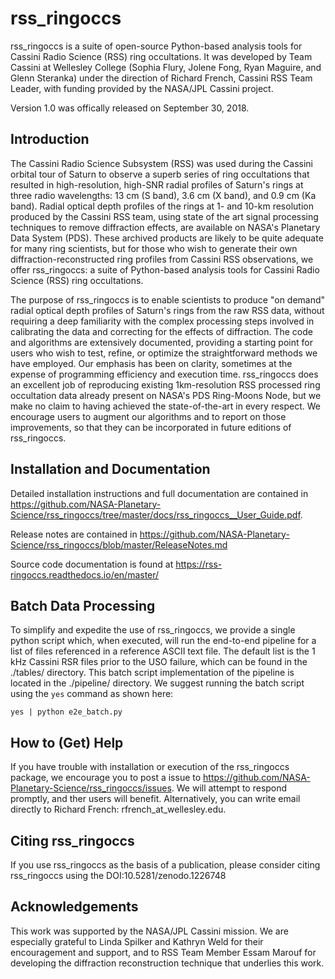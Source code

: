 # rss_ringoccs
rss_ringoccs is a suite of open-source Python-based analysis tools for Cassini Radio Science (RSS) ring occultations. It was developed by  Team Cassini at Wellesley College (Sophia Flury, Jolene Fong, Ryan Maguire, and Glenn Steranka) under the direction of Richard French, Cassini RSS Team Leader, with funding provided by the NASA/JPL Cassini project.

Version 1.0 was offically released on September 30, 2018.

## Introduction
The Cassini Radio Science Subsystem (RSS) was used during the Cassini orbital tour of Saturn to observe a superb series of ring occultations that resulted in high-resolution, high-SNR radial profiles of Saturn's rings at three radio wavelengths: 13 cm (S band), 3.6 cm (X band), and 0.9 cm (Ka band). Radial optical depth profiles of the rings at 1- and 10-km resolution produced by the Cassini RSS team, using state of the art signal processing techniques to remove diffraction effects, are available on NASA's Planetary Data System (PDS). These archived products are likely to be quite adequate for many ring scientists, but for those who wish to generate their own diffraction-reconstructed ring profiles from Cassini RSS observations, we offer rss_ringoccs: a suite of Python-based  analysis tools for Cassini Radio Science (RSS) ring occultations.

The purpose of rss_ringoccs is to enable scientists to produce "on demand" radial optical depth profiles of Saturn's rings from the raw RSS data, without requiring a deep familiarity with the complex processing steps involved in calibrating the data and correcting for the effects of diffraction. The code and algorithms are extensively documented, providing a starting point for users who wish to test, refine, or optimize the straightforward methods we have employed. Our emphasis has been on clarity, sometimes at the expense of programming efficiency and execution time. rss_ringoccs does an excellent job of reproducing existing 1km-resolution RSS processed ring occultation data already present on NASA's PDS Ring-Moons Node, but we make no claim to having achieved the state-of-the-art in every respect. We encourage users to augment our algorithms and to report on those improvements, so that they can be  incorporated in future editions of rss_ringoccs. 

## Installation and Documentation
Detailed installation instructions and full documentation are contained in https://github.com/NASA-Planetary-Science/rss_ringoccs/tree/master/docs/rss_ringoccs__User_Guide.pdf. 

Release notes are contained in https://github.com/NASA-Planetary-Science/rss_ringoccs/blob/master/ReleaseNotes.md

Source code documentation is found at https://rss-ringoccs.readthedocs.io/en/master/

## Batch Data Processing
To simplify and expedite the use of rss_ringoccs, we provide a single python script which, when executed, will run the end-to-end pipeline for a list of files referenced in a reference ASCII text file. The default list is the 1 kHz Cassini RSR files prior to the USO failure, which can be found in the ./tables/ directory. This batch script implementation of the pipeline is located in the ./pipeline/ directory. We suggest running the batch script using the `yes` command as shown here:
```cd rss_ringoccs_master/pipeline
yes | python e2e_batch.py
```

## How to (Get) Help
If you have trouble with installation or execution of the rss_ringoccs package, we encourage you to post a issue to https://github.com/NASA-Planetary-Science/rss_ringoccs/issues. We will attempt to respond promptly, and ther users will benefit. Alternatively, you can write email directly to Richard French: rfrench_at_wellesley.edu.
## Citing rss_ringoccs
If you use rss_ringoccs as the basis of a publication, please consider 
citing rss_ringoccs using the DOI:10.5281/zenodo.1226748

## Acknowledgements
This work was supported by the NASA/JPL Cassini mission. We are especially grateful 
to Linda Spilker and Kathryn Weld for their encouragement and support, and to 
RSS Team Member Essam Marouf for developing the diffraction reconstruction technique
that underlies this work.
